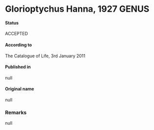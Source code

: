 Glorioptychus Hanna, 1927 GENUS
=======

#### Status
ACCEPTED

#### According to
The Catalogue of Life, 3rd January 2011

#### Published in
null

#### Original name
null

### Remarks
null